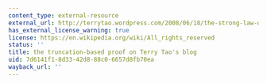```yaml
---
content_type: external-resource
external_url: http://terrytao.wordpress.com/2008/06/18/the-strong-law-of-large-numbers/
has_external_license_warning: true
license: https://en.wikipedia.org/wiki/All_rights_reserved
status: ''
title: the truncation-based proof on Terry Tao's blog
uid: 7d6141f1-8d33-42d8-88c0-6657d8fb70ea
wayback_url: ''
---
```


